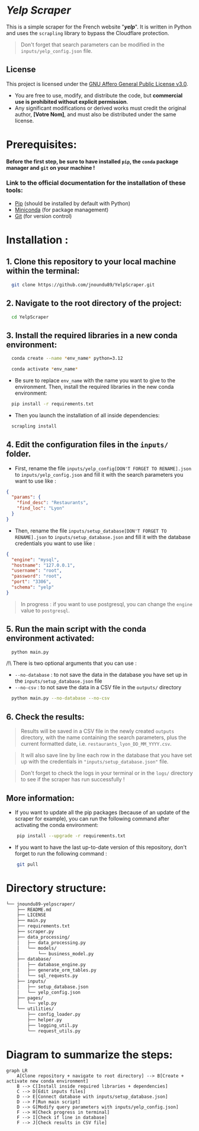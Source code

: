 # **_Yelp Scraper_**

This is a simple scraper for the French website "**_yelp_**". It is written in Python and uses the `scrapling`
library to bypass the Cloudflare protection.
> Don't forget that search parameters can be modified in the `inputs/yelp_config.json` file.

## License
This project is licensed under the [GNU Affero General Public License v3.0](https://www.gnu.org/licenses/agpl-3.0.html).  
- You are free to use, modify, and distribute the code, but **commercial use is prohibited without explicit permission**.  
- Any significant modifications or derived works must credit the original author, **[Votre Nom]**, and must also be distributed under the same license.


# Prerequisites:

#### **Before the first step, be sure to have installed `pip`, the `conda` package manager and `git` on your machine !**

### Link to the official documentation for the installation of these tools:

- [Pip](https://pip.pypa.io/en/stable/installation/) (should be installed by default with Python)
- [Miniconda](https://docs.conda.io/en/latest/miniconda.html) (for package management)
- [Git](https://git-scm.com/book/en/v2/Getting-Started-Installing-Git) (for version control)

# Installation :

## 1. Clone this repository to your local machine within the terminal:

```bash
  git clone https://github.com/jnoundu89/YelpScraper.git
```

## 2. Navigate to the root directory of the project:

```bash
  cd YelpScraper
```

## 3. Install the required libraries in a new conda environment:

```bash
  conda create --name *env_name* python=3.12
```

```bash
  conda activate *env_name*
```

* Be sure to replace `env_name` with the name you want to give to the environment.
  Then, install the required libraries in the new conda environment:

```bash
  pip install -r requirements.txt
```

* Then you launch the installation of all inside dependencies:

```bash
  scrapling install
```

## 4. Edit the configuration files in the `inputs/` folder.

* First, rename the file `inputs/yelp_config[DON'T FORGET TO RENAME].json` to `inputs/yelp_config.json`
  and fill it with the search parameters you want to use like :

```json
{
  "params": {
    "find_desc": "Restaurants",
    "find_loc": "Lyon"
  }
}
```

* Then, rename the file `inputs/setup_database[DON'T FORGET TO RENAME].json` to `inputs/setup_database.json` and fill it
  with the database credentials you want to use like :

```json
{
  "engine": "mysql",
  "hostname": "127.0.0.1",
  "username": "root",
  "password": "root",
  "port": "3306",
  "schema": "yelp"
}
```

> In progress : if you want to use postgresql, you can change the `engine` value to `postgresql`.

## 5. Run the main script with the conda environment activated:

```bash
  python main.py
```

/!\ There is two optional arguments that you can use :
- `--no-database` : to not save the data in the database you have set up in the `inputs/setup_database.json` file
- `--no-csv` : to not save the data in a CSV file in the `outputs/` directory

```bash
  python main.py --no-database --no-csv
```

## 6. Check the results:

> Results will be saved in a CSV file in the newly created `outputs` directory, with the name containing the search
> parameters, plus the current formatted date, i.e. `restaurants_lyon_DD_MM_YYYY.csv`.

> It will also save line by line each row in the database that you have set up with the credentials in
`"inputs/setup_database.json"` file.

> Don't forget to check the logs in your terminal or in the `logs/` directory to see if the scraper has run
> successfully !

## More information:

* If you want to update all the pip packages (because of an update of the scraper for example), you can run the
  following command after activating the conda environment:

```bash
    pip install --upgrade -r requirements.txt
```

* If you want to have the last up-to-date version of this repository, don't forget to run the following command :

```bash
    git pull
```

# Directory structure:
```bash
└── jnoundu89-yelpscraper/
    ├── README.md
    ├── LICENSE
    ├── main.py
    ├── requirements.txt
    ├── scraper.py
    ├── data_processing/
    │   ├── data_processing.py
    │   └── models/
    │       └── business_model.py
    ├── database/
    │   ├── database_engine.py
    │   ├── generate_orm_tables.py
    │   └── sql_requests.py
    ├── inputs/
    │   ├── setup_database.json
    │   └── yelp_config.json
    ├── pages/
    │   └── yelp.py
    └── utilities/
        ├── config_loader.py
        ├── helper.py
        ├── logging_util.py
        └── request_utils.py
```


# Diagram to summarize the steps:

```mermaid
graph LR
    A[Clone repository + navigate to root directory] --> B[Create + activate new conda environment]
    B --> C[Install inside required libraries + dependencies]
    C --> D[Edit inputs files]
    D --> E[Connect database with inputs/setup_database.json]
    D --> F[Run main script]
    D --> G[Modify query parameters with inputs/yelp_config.json]
    F --> H[Check progress in terminal]
    F --> I[Check if line in database]
    F --> J[Check results in CSV file]
```